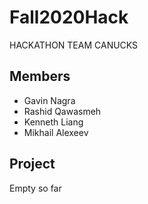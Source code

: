 # Fall2020Hack
HACKATHON TEAM CANUCKS
## Members 
- Gavin Nagra
- Rashid Qawasmeh
- Kenneth Liang
- Mikhail Alexeev

## Project 
Empty so far
